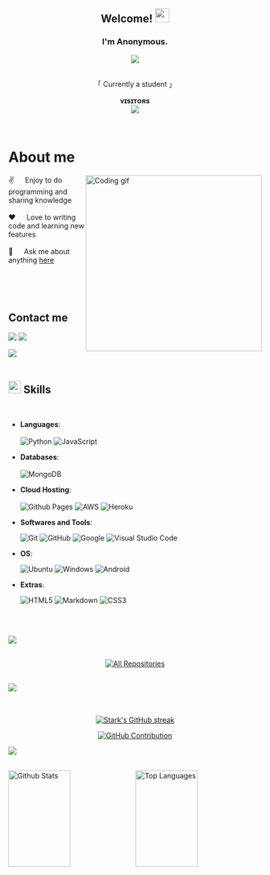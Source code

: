 
<h2 align="center">
  Welcome!
  <img src="https://media.giphy.com/media/hvRJCLFzcasrR4ia7z/giphy.gif" width="28">
</h2>







<h3 align="center">
        I'm Anonymous.
</h3>


<p align="center">
  <a href="https://github.com/AnonymousX2005"><img src="https://readme-typing-svg.herokuapp.com/?lines=Self%20Taught%20Programmer;Tech%20enthusiast;Always%20learning%20new%20things&center=true&width=380&height=45"></a>
</p>


<p align="center"> 
  <br />
    「 Currently a student 」
  <br />
</p>



<p align="center">
    <b>ᴠɪsɪᴛᴏʀs</b><br>
<img align="middle" src="https://profile-counter.glitch.me/AnonymousX2005/count.svg" />
</p>
<br />



<!-- About Section -->
 # About me
 
<p>
 <img align="right" width="350" src="./Assests/programmer.gif" alt="Coding gif" />
  
 ✌️ &emsp; Enjoy to do programming and sharing knowledge <br/><br/>
 ❤️ &emsp; Love to writing code and learning new features<br/><br/>
 💬 &emsp; Ask me about anything [here](https://github.com/AnonymousX2005/AnonymousX2005/issues)

</p>

<br/>
<br/>
<br/>

## Contact me
<p align="left">
   <a href="https://AnonymousX2005.t.me"><img src="https://img.shields.io/badge/Telegram-2CA5E0?style=for-the-badge&logo=telegram&logoColor=white"></a> 
  <a href="mailto:TheAnonymousX2005@gmail.com"><img src="https://img.shields.io/badge/Gmail-D14836?style=for-the-badge&logo=gmail&logoColor=white"></a>
</p>

<img src="https://user-images.githubusercontent.com/73097560/115834477-dbab4500-a447-11eb-908a-139a6edaec5c.gif"><br><br>

## <img src="https://media2.giphy.com/media/QssGEmpkyEOhBCb7e1/giphy.gif?cid=ecf05e47a0n3gi1bfqntqmob8g9aid1oyj2wr3ds3mg700bl&rid=giphy.gif" width ="25"><b> Skills</b>
<br>

<p align="center">

- **Languages**: <br> <br>
    ![Python](https://img.shields.io/badge/python-3670A0?style=for-the-badge&logo=python&logoColor=ffdd54)
    ![JavaScript](https://img.shields.io/badge/JavaScript%20-%23F7DF1E.svg?style=for-the-badge&logo=javascript&logoColor=black)



- **Databases**: <br> <br>
    ![MongoDB](https://img.shields.io/badge/MongoDB-4EA94B?style=for-the-badge&logo=mongodb&logoColor=white)
    


- **Cloud Hosting**: <br> <br>
    ![Github Pages](https://img.shields.io/badge/GitHub%20Pages-%23327FC7.svg?style=for-the-badge&logo=github&logoColor=white)
    ![AWS](https://img.shields.io/badge/Amazon%20AWS-232F3E.svg?style=for-the-badge&logo=Amazon-AWS&logoColor=white)
    ![Heroku](https://img.shields.io/badge/Heroku-430098.svg?style=for-the-badge&logo=Heroku&logoColor=white)
    


- **Softwares and Tools**:

    ![Git](https://img.shields.io/badge/git-%23F05033.svg?style=for-the-badge&logo=git&logoColor=white)
    ![GitHub](https://img.shields.io/badge/github-%23121011.svg?style=for-the-badge&logo=github&logoColor=white)
    ![Google](https://img.shields.io/badge/google-%234285F4.svg?style=for-the-badge&logo=google&logoColor=white)
    ![Visual Studio Code](https://img.shields.io/badge/Visual%20Studio%20Code-0078d7.svg?style=for-the-badge&logo=visual-studio-code&logoColor=white)



- **OS**:

    ![Ubuntu](https://img.shields.io/badge/Ubuntu-E95420.svg?style=for-the-badge&logo=Ubuntu&logoColor=white)
    ![Windows](https://img.shields.io/badge/Windows%2011-0078D4.svg?style=for-the-badge&logo=Windows-11&logoColor=white)
    ![Android](https://img.shields.io/badge/Android-3DDC84.svg?style=for-the-badge&logo=Android&logoColor=white)
   
  
- **Extras**:

    ![HTML5](https://img.shields.io/badge/HTML5%20-%23E34F26.svg?style=for-the-badge&logo=html5&logoColor=white)
    ![Markdown](https://img.shields.io/badge/Markdown-000000.svg?style=for-the-badge&logo=Markdown&logoColor=white)
    ![CSS3](https://img.shields.io/badge/CSS3%20-%231572B6.svg?style=for-the-badge&logo=css3&logoColor=white)


</p>

<br>
<br>

<img src="https://user-images.githubusercontent.com/73097560/115834477-dbab4500-a447-11eb-908a-139a6edaec5c.gif"><br><br>


<p align="center">
  <a href="https://github.com/AnonymousX2005?tab=repositories" target="_blank"><img alt="All Repositories" title="All Repositories" src="https://img.shields.io/badge/-All%20Repos-2962FF?style=for-the-badge&logo=koding&logoColor=white"/></a>
</p>

<br/>
<img src="https://user-images.githubusercontent.com/73097560/115834477-dbab4500-a447-11eb-908a-139a6edaec5c.gif"><br><br>
<br/>


<p align="center">
  <a href="https://github.com/AnonymousX2005">
    <img src="https://github-readme-streak-stats.herokuapp.com/?user=notstark&theme=radical&border=7F3FBF&background=0D1117" alt="Stark's GitHub streak"/>
  </a>
</p>

<p align="center">
  <a href="https://github.com/AnonymousX2005">
    <img src="https://github-profile-summary-cards.vercel.app/api/cards/profile-details?username=AnonymousX2005&theme=radical" alt="GitHub Contribution"/>
  </a>
</p>

<img src="https://user-images.githubusercontent.com/73097560/115834477-dbab4500-a447-11eb-908a-139a6edaec5c.gif"><br><br>

<a> 
    <a href="https://github.com/AnonymousX2005"><img alt="Github Stats" src="https://denvercoder1-github-readme-stats.vercel.app/api?username=AnonymousX2005&show_icons=true&count_private=true&theme=react&border_color=7F3FBF&bg_color=0D1117&title_color=F85D7F&icon_color=F8D866" height="192px" width="49.5%"/></a>
  <a href="https://github.com/AnonymousX2005"><img alt="Top Languages" src="https://denvercoder1-github-readme-stats.vercel.app/api/top-langs/?username=AnonymousX2005&langs_count=8&layout=compact&theme=react&border_color=7F3FBF&bg_color=0D1117&title_color=F85D7F&icon_color=F8D866" height="192px" width="49.5%"/></a>
  <br/>
</a>


